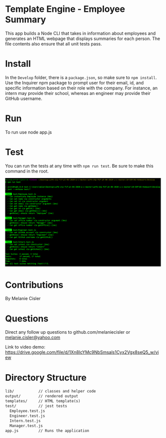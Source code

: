 # Template Engine - Employee Summary

This app builds a Node CLI that takes in information about employees and generates an HTML webpage that displays summaries for each person. The file contents also ensure that all unit tests pass.

# Install 

In the `Develop` folder, there is a `package.json`, so make sure to `npm install`.  Use the Inquirer npm package to prompt user for  their email, id, and specific information based on their role with the company. For instance, an intern may provide their school, whereas an engineer may provide their GitHub username.

# Run

To run use node app.js

# Test 

You can run the tests at any time with `npm run test`. Be sure to make this command in the root.

![](jesttest.PNG)

# Contributions

By Melanie Cisler

# Questions

Direct any follow up questions to github.com/melaniecisler or melanie.cisler@yahoo.com

Link to video demo: https://drive.google.com/file/d/1Xn8IcYMc9NbSmsals1Cyx2Vgx8seQ5_w/view

# Directory Structure

```
lib/           // classes and helper code
output/        // rendered output
templates/     // HTML template(s)
test/          // jest tests
  Employee.test.js
  Engineer.test.js
  Intern.test.js
  Manager.test.js
app.js         // Runs the application
```

